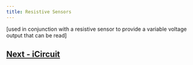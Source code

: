 ```yaml
---
title: Resistive Sensors
---
```


[used in conjunction with a resistive sensor to provide a variable voltage output that can be read]


## [Next - iCircuit](../iCircuit)